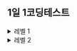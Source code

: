 ## 1일 1코딩테스트
<details>
<summary>레벨 1</summary>

## level 1
| level | 제목                                                                                                                                                                                         |날짜|
| ----- | -------------------------------------------------------------------------------------------------------------------------------------------------------------------------------------------- |--|
| 1     | [폰켓몬](https://github.com/kpzzy/CT/tree/main/programmers/%ED%8F%B0%EC%BC%93%EB%AA%AC)                                                                                                      |221009|
| 1     | [약수의 합](https://github.com/kpzzy/CT/tree/main/programmers/%EC%95%BD%EC%88%98%EC%9D%98%20%ED%95%A9)                                                                                       |221010|
| 1     | [가운데 글자 가져오기](https://github.com/kpzzy/CT/tree/main/programmers/%EA%B0%80%EC%9A%B4%EB%8D%B0_%EA%B8%80%EC%9E%90_%EA%B0%80%EC%A0%B8%EC%98%A4%EA%B8%B0)                                |221011|
| 1     | [나머지가 1이 되는 수 찾기](https://github.com/kpzzy/CT/tree/main/programmers/%EB%82%98%EB%A8%B8%EC%A7%80%EA%B0%80_1%EC%9D%B4%EB%90%98%EB%8A%94_%EC%88%98_%EC%B0%BE%EA%B8%B0)                |221014|
| 1     | [K번째수](https://github.com/kpzzy/CT/tree/main/programmers/K%EB%B2%88%EC%A7%B8%EC%88%98)                                                                                                    |221015|
| 1     | [모의고사](https://github.com/kpzzy/CT/tree/main/programmers/%EB%AA%A8%EC%9D%98%EA%B3%A0%EC%82%AC)                                                                                           |221016|
| 1     | [신고결과받기](https://github.com/kpzzy/CT/tree/main/programmers/%EC%8B%A0%EA%B3%A0_%EA%B2%B0%EA%B3%BC_%EB%B0%9B%EA%B8%B0)                                                                   |221022|
| 1     | [문자열 내 마음대로 정렬](https://github.com/kpzzy/CT/tree/main/programmers/%EB%AC%B8%EC%9E%90%EC%97%B4_%EB%82%B4_%EB%A7%88%EC%9D%8C%EB%8C%80%EB%A1%9C_%EC%A0%95%EB%A0%AC%ED%95%98%EA%B8%B0) |221024|
| 1     | [약수의 개수와 덧셈](https://github.com/kpzzy/CT/tree/main/programmers/%EC%95%BD%EC%88%98%EC%9D%98_%EA%B0%9C%EC%88%98%EC%99%80_%EB%8D%A7%EC%85%88)                                           |221028|
| 1     | [숫자 문자열과 영단어](https://github.com/kpzzy/CT/tree/main/programmers/%EC%88%AB%EC%9E%90_%EB%AC%B8%EC%9E%90%EC%97%B4%EA%B3%BC_%EC%98%81%EB%8B%A8%EC%96%B4)                                |221028|
| 1     | [햄버거 만들기](https://github.com/kpzzy/CT/tree/main/programmers/%ED%96%84%EB%B2%84%EA%B1%B0_%EB%A7%8C%EB%93%A4%EA%B8%B0)                                                                   |221030|
| 1     | [비밀 지도](https://github.com/kpzzy/CT/tree/main/programmers/%EB%B9%84%EB%B0%80%EC%A7%80%EB%8F%84)                                                                                          |221031|
| 1     | [신규 아이디 추천](https://github.com/kpzzy/CT/tree/main/programmers/%EC%8B%A0%EA%B7%9C_%EC%95%84%EC%9D%B4%EB%94%94_%EC%B6%94%EC%B2%9C)                                                      |221101|
|1||240911|
</details>

<details>
<summary>레벨 2</summary>

## level 2
| level | 제목                                                                                                                                                                                         |날짜|
| ----- | -------------------------------------------------------------------------------------------------------------------------------------------------------------------------------------------- |--|
| 2     | [JadenCase](https://github.com/kpzzy/CT/tree/main/programmers/JadenCase)                                                                                                                     |221008|
| 2     | [최댓값과 최솟값](https://github.com/kpzzy/CT/tree/main/programmers/max_and_min)                                                                                                             |221008|
| 2     | [올바른 괄호](https://github.com/kpzzy/CT/tree/main/programmers/%EC%98%AC%EB%B0%94%EB%A5%B8_%EA%B4%84%ED%98%B8)                                                                              |221012|
| 2     | [영어 끝말잇기](https://github.com/kpzzy/CT/tree/main/programmers/%EC%98%81%EC%96%B4_%EB%81%9D%EB%A7%90%EC%9E%87%EA%B8%B0)                                                                   |221017|
| 2     | [최솟값 만들기](https://github.com/kpzzy/CT/tree/main/programmers/%EC%B5%9C%EC%86%9F%EA%B0%92_%EB%A7%8C%EB%93%A4%EA%B8%B0)                                                                   |221025|
| 2     | [이진 변환 반복하기](https://github.com/kpzzy/CT/tree/main/programmers/%EC%9D%B4%EC%A7%84_%EB%B3%80%ED%99%98_%EB%B0%98%EB%B3%B5%ED%95%98%EA%B8%B0)                                           |221026|
| 2     | [다음 큰 숫자](https://github.com/kpzzy/CT/tree/main/programmers/%EB%8B%A4%EC%9D%8C_%ED%81%B0_%EC%88%AB%EC%9E%90)                                                                            |221027|
| 2     | [가장 큰 수](https://github.com/kpzzy/CT/tree/main/programmers/%EA%B0%80%EC%9E%A5_%ED%81%B0_%EC%88%98)                                                                                       |221029|
| 2     | [짝지어 제거하기](https://github.com/kpzzy/CT/tree/main/programmers/%EC%A7%9D%EC%A7%80%EC%96%B4_%EC%A0%9C%EA%B1%B0%ED%95%98%EA%B8%B0)                                                        |221030|
| 2     | [피보나치 수](https://github.com/kpzzy/CT/tree/main/programmers/%ED%94%BC%EB%B3%B4%EB%82%98%EC%B9%98_%EC%88%98)                                                                              |221102|
| 2     | [큰 수 만들기](https://github.com/kpzzy/CT/tree/main/programmers/%ED%81%B0_%EC%88%98_%EB%A7%8C%EB%93%A4%EA%B8%B0)                                                                            |221103|
| 2     | [구명 보트](https://github.com/kpzzy/CT/tree/main/programmers/%EA%B5%AC%EB%AA%85%EB%B3%B4%ED%8A%B8)                                                                                          |221104|
</details>